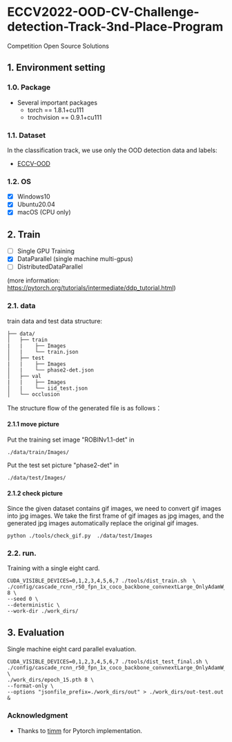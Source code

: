 # ECCV2022-OOD-CV-Challenge-detection-Track-3nd-Place-Program
Competition Open Source Solutions


## 1. Environment setting 

### 1.0. Package
* Several important packages
    - torch == 1.8.1+cu111
    - trochvision == 0.9.1+cu111

### 1.1. Dataset
In the classification track, we use only the OOD detection data and labels:
* [ECCV-OOD](https://github.com/eccv22-ood-workshop/ROBIN-dataset)

### 1.2. OS
- [x] Windows10
- [x] Ubuntu20.04
- [x] macOS (CPU only)

## 2. Train
- [ ] Single GPU Training
- [x] DataParallel (single machine multi-gpus)
- [ ] DistributedDataParallel

(more information: https://pytorch.org/tutorials/intermediate/ddp_tutorial.html)

### 2.1. data
train data and test data structure:  
```
├── data/
│   ├── train
|   |    ├── Images
│   |    └── train.json
│   ├── test
|   |    ├── Images
│   |    └── phase2-det.json
│   ├── val
|   |    ├── Images
│   |    └── iid_test.json
│   └── occlusion
```
The structure flow of the generated file is as follows：
#### 2.1.1 move picture
Put the training set image "ROBINv1.1-det" in
```
./data/train/Images/ 
```
Put the test set picture "phase2-det" in
```
./data/test/Images/
```
#### 2.1.2 check picture
Since the given dataset contains gif images, we need to convert gif images into jpg images. We take the first frame of gif images as jpg images, and the generated jpg images automatically replace the original gif images.
```
python ./tools/check_gif.py  ./data/test/Images
```
### 2.2. run.
Training with a single eight card.
```
CUDA_VISIBLE_DEVICES=0,1,2,3,4,5,6,7 ./tools/dist_train.sh  \
./config/cascade_rcnn_r50_fpn_1x_coco_backbone_convnextLarge_OnlyAdamW_cos_colorjitter_softmax_corrupt.py 8 \
--seed 0 \ 
--deterministic \ 
--work-dir ./work_dirs/  
```

## 3. Evaluation
Single machine eight card parallel evaluation.
```
CUDA_VISIBLE_DEVICES=0,1,2,3,4,5,6,7 ./tools/dist_test_final.sh \ ./config/cascade_rcnn_r50_fpn_1x_coco_backbone_convnextLarge_OnlyAdamW_cos_colorjitter_softmax_corrupt.py \ 
./work_dirs/epoch_15.pth 8 \
--format-only \ 
--options "jsonfile_prefix=./work_dirs/out" > ./work_dirs/out-test.out & 
```

### Acknowledgment

* Thanks to [timm](https://github.com/rwightman/pytorch-image-models) for Pytorch implementation.
